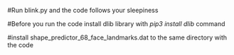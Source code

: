 #Run blink.py and the code follows your sleepiness

#Before you run the code install dlib library with _pip3 install dlib_ command

#install shape_predictor_68_face_landmarks.dat to the same directory with the code

